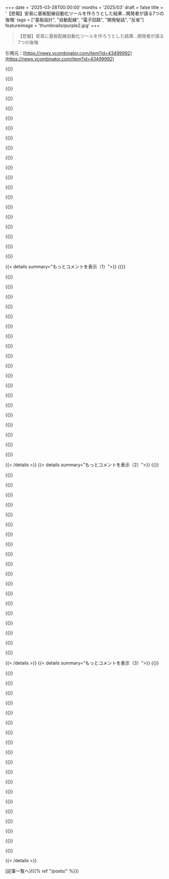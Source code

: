 +++
date = '2025-03-28T00:00:00'
months = '2025/03'
draft = false
title = '【悲報】安易に基板配線自動化ツールを作ろうとした結果…開発者が語る7つの後悔'
tags = ["基板設計", "自動配線", "電子回路", "開発秘話", "反省"]
featureimage = 'thumbnails/purple2.jpg'
+++

> 【悲報】安易に基板配線自動化ツールを作ろうとした結果…開発者が語る7つの後悔

引用元：[https://news.ycombinator.com/item?id=43499992](https://news.ycombinator.com/item?id=43499992)

{{<matomeQuote body="オレは基本「autorouterなんて信用できっかよ」派なんだよねー（AIツールも同様）。でも、eCAD業界にはレイアウトを効率化できるチャンスがあるのも確か。たぶん、全部おまかせじゃなくて、共同作業ツールを使うかな。設計の最初って、部品配置が決まってないことが多いし、それが配線にめっちゃ影響するじゃん？そっちのアルゴリズムに配置が含まれてるか分からんけど。pushとかshove、たまにauto completeは使うけどね。<br><br>この業界に参入する人がいると、いつも気になるんだよね。市場は小さいし、ツールはバラバラ、大企業は動きが鈍いし、ユーザーはクソうるさい（KiCadは絶対に手放さないぞ！）。JavaScriptでAR書いたんだね。特に意見はないけど、エコシステム（CADベンダーとかOSツール）にどう組み込むつもりか、それとも新しいエコシステムを作るつもりか気になる。" userName="ChrisGammell" createdAt="2025-03-28T03:19:10" color="">}}

{{<matomeQuote body="KiCadは絶対サポートするよ！配置についても色々考えてるけど、まずは高速でキャッシュ効率の良いautorouterを土台にするのが大事かなと（キャッシュが効けば、部品を動かして色んなレイアウトを試すのがめっちゃ早くなるし）。<br><br>JavaScriptは今や色んな環境で動くし（QuickJSとかProfforみたいに小さいのもある）、ローカルで動かして自分で巨大なキャッシュを作るのも簡単だと思うよ😊<br><br>EDAのエコシステムがバラバラになるのは心配だけど、tscircuitとウチのautorouterはMITライセンスだから、誰とでも仲良くできるよ（相互運用性バッチリ）。" userName="seveibar" createdAt="2025-03-28T03:36:29" color="#ff33a1">}}

{{<matomeQuote body="＞KiCadは絶対サポートするって言ってるね！<br><br>autoroutingの標準APIがないから、特定のEDAをサポートしなきゃいけないってのはどうなの？autorouterを標準化されたHTTPエンドポイントにして、ローカルで動かしたり、Autorouter-As-A-Serviceとして買ったりできたら最高じゃん？<br><br>例えば、あるプロジェクトではTopoR¹みたいなのにお金を払って、別のプロジェクトでは昔ながらの配線で十分ってこともあるし。<br><br>¹) https://de.wikipedia.org/wiki/TopoR" userName="micw" createdAt="2025-03-28T16:20:19" color="#785bff">}}

{{<matomeQuote body="EDAのソフトウェア革新は遅いし、知的財産に敏感だから、クラウドサービスもあんまり普及してないんだよね。ウチらはEDAをもっとwebフレンドリーにするために、Circuit JSON[1]とかSimple Route JSON[2]みたいな標準を作ろうとしてるけど、ツールがwebファーストな標準に対応するのはまだ何年も先の話だと思う（png vs webpみたいな感じ）。<br>[1] https://github.com/tscircuit/circuit-json<br>[2] https://docs.tscircuit.com/advanced/simple-route-json" userName="seveibar" createdAt="2025-03-28T17:30:12" color="">}}

{{<matomeQuote body="事実上の標準的な外部autorouterのワークフローは、specctraファイル経由だよね。" userName="buescher" createdAt="2025-03-28T18:15:02" color="">}}

{{<matomeQuote body="少なくともeasyedaは、HTTPベースのautorouterエンドポイントをサポートしてるよ。たぶん、freeroutingのバージョンをこのプロトコルでラップしてるんじゃないかな。" userName="micw" createdAt="2025-03-29T08:22:50" color="">}}

{{<matomeQuote body="KiCadをどうやってサポートするつもり？KiCadの新しいIPC APIを使うの？理論的には、新しいprotobufインターフェース用のJavaScriptバインディングを作ることも可能だと思うけど。" userName="_fizz_buzz_" createdAt="2025-03-28T08:47:43" color="">}}

{{<matomeQuote body="IPCインターフェースかプラグインを検討してるけど、kicad_sch/kicad_pcbをブラウザに“アップロード”するのもサポートするつもり（ローカルファーストだから、実際にはアップロードしないけど）。" userName="seveibar" createdAt="2025-03-28T15:36:50" color="">}}

{{<matomeQuote body="ChrisGammellへの返信を見てみて！そっちのプロジェクトに役立ちそうな情報があるから。もう一度書くのがめんどくさいからさ。" userName="cushychicken" createdAt="2025-03-28T10:48:42" color="">}}

{{<matomeQuote body="昔のOrCAD Layoutには、ネットのspreadsheetビューがあって、autoroutingの制約を設定するのに便利だったんだよね。フットプリント、配置、制約、手動配線をロックダウンしたら、めっちゃ速く試せるの。<br><br>PCB autorouterに取り組む人がいるのは嬉しいね。CadenceがSPECCTRAを買収して以来、停滞してるから。SPECCTRAを書いた人たちはVLSIの世界に行って帰ってこなかったんだよね。たぶん、そっちの方が名声と富があるからかな。特許の問題もあったかもね。Autoplacementは当時から手に負えない問題だったけど、今でもそうみたい。Generative AIのアプローチが有効かもね。最初のパーツ配置をAIがやってくれるだけで、時間節約になるかも。一番の問題は、完璧じゃなくても良いってことを頑固な人たちに納得させることだよね。<br><br>schematics-as-codeをやってる人たちは、ちょっと疑問なんだよね。appnoteとかdatasheetレベルの設計ルールをパーツモデルにエンコードするJitxみたいなのは良いと思うけど。回路図をデータ入力として考えてるのはどうかなって思う。回路図は、EDAソフトを持ってない人にも分かりやすい設計ドキュメントであるべきだと思うんだよね。Adafruit/Sparkfun/Shenzhenスタイルで回路図を読んだ人は、良い回路図の価値が分からないのかもね。<br><br>PCB設計をVLSI設計みたいに考えるのも違うと思うんだよね。もっと良いDRCツールとかがあれば、VLSI設計に近づくかもしれないけど。でも、設計、EDA/CAM/シミュレーション、検証、製造業者、部品ベンダー、規制機関/認証機関との連携がバラバラだから、どこか一箇所を正しくやるだけでも大変なことだと思う。" userName="buescher" createdAt="2025-03-28T14:56:24" color="#ff5733">}}

{{<matomeQuote body="オートルーターって便利そうだけど、結局後で手直しが必要になることが多いんだよねー。<br>最近はインピーダンス制御が必要なUHF設計だと、専用のシミュレーションツール使うのが普通。<br>重要な配線、アイランド、電源は手動でやるのが基本。<br>KiCadは無いよりマシだけど、中途半端なシミュレーション機能はいらないかなー。" userName="Joel_Mckay" createdAt="2025-03-28T04:20:21" color="">}}

{{<matomeQuote body="KiCadチームには、シミュレーション機能（全然使わない）に時間かけるより、ちゃんとした制約システム作って欲しかったなー。<br>シミュレーションが必要なら、LTspiceとかTI TINA使うよ。必要な部品モデルが揃ってるし、他のSPICEツールでモデルを動かす手間もないし。" userName="cushychicken" createdAt="2025-03-28T11:44:02" color="">}}

{{<matomeQuote body="Micro-cap 12は今でも無料で使えるし、Wine64で動くよ。<br>学習には、LTSpiceのモデルとかQUCS VNAのデータも使える。<br>KiCadは個人的なプロジェクトでよく使うけど、最近、大きな問題点が改善されたよ。<br>１．不安定なライブラリのバージョン管理<br>２．Gitみたいなツールでの複雑な共同作業<br>３．プロジェクトごとのKiCadとライブラリのパス構造の固定<br>KiCadは今のEDAソフトウェアよりマシだけど、それは既存のツールがイマイチってことかもね。" userName="Joel_Mckay" createdAt="2025-03-28T13:09:41" color="#ff5c5c">}}

{{<matomeQuote body="KiCadのGit連携についてもっと詳しく知りたいな。噂は聞くけど、実際に見てみたい。" userName="cushychicken" createdAt="2025-03-29T15:48:49" color="">}}

{{<matomeQuote body="これのことかな？<br>https://forum.kicad.info/t/tutorial-how-to-enable-git-in-kic...<br>または、ツールメニューのplugin and content managerにあるgit-guiモジュール…<br>自己責任で！" userName="Joel_Mckay" createdAt="2025-03-29T17:34:11" color="">}}

{{<matomeQuote body="KiCadのngspice連携、バージョン7か8からすごく良くなったよね！" userName="_fizz_buzz_" createdAt="2025-03-28T20:33:25" color="">}}

{{<matomeQuote body="ツールはバラバラだし、既存のプレーヤーは動きが鈍いし、ユーザーは気難しい（KiCadは絶対に手放さないけど）。<br>ここ5年のKiCadの進化はマジですごい。<br>特に最近の2つのリリースで、プロのCADツールにある機能が追加された。<br>* データベースサポート<br>* outjob機能<br>あとは、普及とユーザーがどう使うか次第かな。<br>KiCadはレイアウトを早くするための方向に向かってると思わない？<br>例えば、7.0の「トレース自動補完」機能。ホットキー（たぶんF）を押すと、トレースが自動で引かれる。トラックの反対側から配線する機能（ホットキーE）と組み合わせると、マジで生産性が上がる。<br>Version 9では、バスとか複数のトラックをドラッグできるようになったから、もっと早くなるかも。<br>配置が決まってない段階だと、配線に大きな影響がある。<br>配置に満足できて、制約を設定できれば、オートルーターに任せられる部分もあると思う。<br>例えば、NXP iMX8MPとeMMCを使ったボードを作ったとき、プロセッサとeMMCのピン配置がピッタリだったから、並べて線を引くだけでよかった。もしオートルーターがデータバスを一番上のレイヤーに配置するように指示できれば、数秒で終わった作業が、10分くらいかかった。<br>オートルーターは、全部自動で配線できないと「完成」じゃないと思ってるのが問題。<br>設計者としては、全部自動でやってほしいわけじゃない。ちょっとずつ配線して、確認して、次の部分に進めるオートルーターが欲しい。<br>それが実現できればマジで最高。<br>レイヤー以外にも制約を設定できれば最高。<br>例えば「D0-7の名前のネットをレイヤー1と3に配置して、長さを5mm以内に揃えて。D0を基準にする」みたいな。<br>それができれば、DRAMの長さ調整も簡単にできるようになる。<br>実現できれば、設計の幅が広がると思う。<br>時間があったらデモを見せるよ。" userName="cushychicken" createdAt="2025-03-28T10:32:27" color="#ff5c5c">}}

{{<matomeQuote body="cushychickenさん！どんなことしてるのか見てみたい！説明ありがとう！（seveibar at tscircuit dot comにメールしてくれたら嬉しい！）<br>オートルーターに人間が関わるべきだとは思うけど、速くてそこそこ使えるべきだと思う。<br>Webデザインでは、CSSで制約を追加して、デザインを調整するけど、PCB設計でも同じようなワークフローが可能だと思う（制約を指定するのが得意な人が有利になる！）" userName="seveibar" createdAt="2025-03-28T15:43:07" color="#ff33a1">}}

{{<matomeQuote body="返信ありがとう。近いうちにメールするよ。<br>「人間が関わる」と「速くてそこそこ使える」は矛盾しないと思う。<br>多くのオートルーターは、CSの人が「PCBレイアウトは面白い問題だ！」と思って作っただけで、実際の設計者がどういう点を重要視しているか理解してない。<br>例えば、オートルーターは「全部配線終わった？やったー！終わり！」みたいな感じだけど、2層のスパゲッティ配線になってたり、グランドプレーンがなかったり、SIやEMCを考慮してないことが多い。つまり、テストや認証が地獄になる。<br>単なる愚痴じゃなくて、実際にあった例をあげられるよ。<br>この問題は解決できると思ってる。CSの人が、設計者のワークフローとかテスト・認証についてもっと聞くべきだと思う。" userName="cushychicken" createdAt="2025-03-28T21:41:21" color="#ff5c5c">}}

{{<matomeQuote body="8番のモンテカルロ法をすぐに否定するのはマジありえん。モンテカルロ法は、スピードと精度をトレードオフできるのがミソ。アルゴリズムを長く実行すれば精度は上がるし。もっと面白いのは、精度がクソでもいいなら超速で結果が得られるってこと。全部のパスを探す代わりに、ランダムに選んだ1つのパスだけを探すんだ。特にアルゴリズムのめっちゃ深いループで使うと効果的。例えば、ニューラルネットワークで自動配線したいときとか。外側のループでニューラルネットワークのパラメータを更新して、内側のループでグラフ上のパスを計算するじゃん。モンテカルロ法を使えば、内側のループの精度を1回に減らせる。外側のループは遅くなるけど、機械学習が学習してくれるはず。これによって、チェスとか囲碁みたいに、直感的に正しい判断を選べるようになるんだ。例えば、AlphaGo Zeroみたいなモンテカルロ木探索の亜種があって、探索なしでも、巨大なキャッシュ（ニューラルネットワークのパラメータにエンコードされてる）が、学習済みなら、ニューラルネットワークを1回通すだけで最適なパスを計算できる。メモリを増やしたり、学習時間を長くすることで、スピードを上げられる。" userName="GistNoesis" createdAt="2025-03-28T14:00:10" color="#ff5c5c">}}

{{< details summary="もっとコメントを表示（1）">}}
{{<matomeQuote body="＞Point 8, the fast dismissal of Monte-Carlo method is a huge blunder.”<br>マジそれな。記事を読んだとき同じこと思ったわ。<br>MCは”現実的な”アルゴリズムで、遅いけど実装がめっちゃ簡単で、道を完全に間違ってないかチェックできるから信頼できる。" userName="ur-whale" createdAt="2025-03-28T15:18:40" color="#ff5c5c">}}

{{<matomeQuote body="モンテカルロ法の直感的な説明がおもしろいよねー。ランダムにさまよって、もしかしたら無駄なことしてるかも、みたいな。" userName="bee_rider" createdAt="2025-03-28T17:03:13" color="">}}

{{<matomeQuote body="ああ、ごめん。「nested（ネストされた）」って言うべきだったね。（フランス語の”imbriqué(es)”からの正しい借用表現なんだけど）。" userName="GistNoesis" createdAt="2025-03-28T20:03:19" color="">}}

{{<matomeQuote body="新しい単語を教えるのは全然悪くないよ。珍しくて嬉しいサプライズだった。" userName="burnished" createdAt="2025-03-28T20:17:50" color="">}}

{{<matomeQuote body="でも作者はシミュレーテッドアニーリングに触れてるから、ニューラルネットを試そうとしてなかったんじゃない？SAは勾配を計算しないし。" userName="ttyprintk" createdAt="2025-03-28T14:29:12" color="">}}

{{<matomeQuote body="シミュレーテッドアニーリングは、回路設計における自動配線に使われてきた古典的なメタヒューリスティック手法の一つ。確率的なアプローチでNP困難な問題における局所最適解から抜け出すことができるから、初期の研究や一部の商用ツールで広く使われてた。最近の自動配線ツールはもっと高速で特殊なハイブリッド手法を使うことが多いけど、シミュレーテッドアニーリングは、学術研究やルーティングやフロアプランニング関連のプロトタイプのベンチマークとして使われてるよ。<br>ソース：昔、VLSI配線用のシミュレーテッドアニーリングを書いたことがある。あれはクールだった。" userName="ttul" createdAt="2025-03-28T14:36:30" color="#38d3d3">}}

{{<matomeQuote body="シミュレーテッドアニーリングは地図のラベル配置にめっちゃ使える。<br>例えば、POIにフラッグでラベルを付けるとして、フラッグが重ならないようにしたいし、ラベルはPOIの東西南北にしか置けないとする。<br>1．ラベルをランダム＊な方向に配置する。<br>2．重なりの総量を計算する。<br>3．ラベルの10％をランダム＊に移動する。<br>4．重なりの総量を再計算する。<br>重なりが改善されたら、変更を維持する。<br>悪化したら、元に戻す。<br>5．時々、悪化する変更をランダムに維持する。これがアニーリングの部分。これで局所最適解から抜け出すんだ。<br>＊ランダム性は100％である必要はない。2/3の確率で最近傍を賢く避け、1/3の確率でランダムに移動してみるとか。常に賢くしようとすると、局所最適解にハマりがち。" userName="opwieurposiu" createdAt="2025-03-28T16:33:25" color="#ff33a1">}}

{{<matomeQuote body="自動配線の素晴らしい議論だね。で、最後はこう締めくくる。<br>”エレクトロニクスの「雰囲気作り」を可能にする重要な要素。”<br>うっ。<br>ルーティング自体は簡単。難しいのは、新しいものを入れるために、すでにルーティングしたものを剥がすとき。組み合わせ最適化がマジでヤバくなる。<br>KiCADが昔持ってた自動配線が懐かしい。怪しいIPの関係で削除されちゃったんだよね（作者が自動配線会社で働いてたから）。それを取り戻したいユーザーへの反応は、「本物の男は自動配線なんて使わない」みたいな感じだった。[1]<br>[1]<br>https://forum.kicad.info/t/autorouting-and-autoplacement/185..." userName="Animats" createdAt="2025-03-28T02:26:03" color="#ff33a1">}}

{{<matomeQuote body="vibe-*って聞くと、マジで「うっ」ってなるよね。vibeコード系のアプリを推してる人を見ると毎回ちょっと萎えるけど、自分がコーディング始めた頃（ActionScriptのフォーラムでコードの修正をめっちゃ質問してた）を思い出すと、どんな分野でも手軽に始められるってすごい可能性あると思うんだよね。うちのautorouter（とか、後に続くやつ！）も、みんなが指導とか正式な教育なしで電子回路作れるようにしたいな。もちろん、プロにも役立つautorouterを目指してるよ！" userName="seveibar" createdAt="2025-03-28T02:37:43" color="">}}

{{<matomeQuote body="彼らのautorouterがKiCadに組み込まれるといいね。でも、KiCadがautorouterに力を入れるのはマジ勘弁って思ってるクソジジイの一人としては、PCBのautorouterなんて全然使い物にならないゴミだと思ってるんだよね。VLSIのautorouterを見れば理由はわかる。VLSIのautorouterも使い物にならなかった。でも、VLSIはレイヤー数がめっちゃ増えて、垂直配線専用、水平配線専用、電源専用のレイヤーを作れるようになったんだよね。PCB autoroutingの根本的な問題は、PCBの方がVLSIチップよりも障害物が多いってこと。まず、部品自体が障害物であり、ボトルネックになる。次に、PCBのビアはほぼ全てのレイヤーを塞ぐけど、VLSIのビアは接続する2つのレイヤーしか塞がない。それに、PCBのビアは配線幅よりも大きいことが多い。おまけに、PCBのレイヤー数はVLSIよりもずっと少ない。4層（ほとんどのプロジェクトで、実質2層しか使わない）、2層（コスト重視）、6層（少数派）。つまり、PCB autoroutingはVLSI autoroutingよりもはるかに複雑なんだよ。" userName="bsder" createdAt="2025-03-28T04:38:41" color="#ff33a1">}}

{{<matomeQuote body="＞6層（少数派）<br>それはないと思うな。PCBの製造数で言えば、2層と4層がほとんどだろうけど（IoT製品とか、目覚まし時計とか）。それに、片面基板も多いし。趣味レベルのMCUなら、4層が最適。でも、そういうのは単純な回路か、配置がめっちゃシビアなものが多いんだよね。基板設計の労力のほとんどは6層以上のものに使われてる。簡単なスマートライトのPCBなら1日で終わるけど、BGAのSoC、DDR、PCIe、FPGAを搭載した基板は何ヶ月もかかるし、制約もめっちゃ複雑。コンデンサをピンの近くに置く、テストポイントを並べる、差動ペアのビアを対称にする、SMPSをノイズ源から遠ざける、インダクタのループを小さくする、とか、細かいルールがたくさんある。DRCを通っても動かない基板なんていくらでも作れる。特に、配線は配置よりも重要度が低い。PCBエンジニアが何やってるかって言うと、レイヤー数が多かったり、配置がキツかったり、高電圧回路だったりする。そして、配置を調整してる。キーボードとかDIP ICみたいな簡単な例は、お金も労力もかからないから参考にならない。" userName="grues-dinner" createdAt="2025-03-28T08:24:54" color="#ff5733">}}

{{<matomeQuote body="KiCadが6層基板に使われるようになってきたってことは、レベル上がってきてるのかな。それとも、Altiumが年間5500ドルもするから、プロでも高すぎるってこと？KiCadは趣味のツールだと思ってた。プロのツールみたいにライブラリが充実してないし。フットプリントとか3Dモデルはユーザー投稿で、ちゃんとテストされてない。フットプリントは手動で調整が必要だったりする。プロのツールはお金払って部品情報とかを入力してくれる人がいるけど、KiCadはそこら辺どうなの？" userName="Animats" createdAt="2025-03-29T12:12:34" color="">}}

{{<matomeQuote body="＞KiCadが6層基板に使われるようになってきたってことは<br>KiCadはリリースされるたびにAltiumとの差が小さくなってる。<br>＞プロのツールはお金払って部品情報とかを入力してくれる人がいるけど<br>PCBツールを使ってきた経験から言うと、そんなことないよ。基板設計者以外の人が管理してるライブラリは全部ダメだった。自分で使ったことない部品は、ほぼ確実に壊れてる。プロツール（ExpeditionとかAllegro）を使ってる人は、自分でライブラリを管理してる。Altiumがライブラリを暗号化してサブスクリプションにしたせいで自爆した話はもう飽きた。KiCadはAltiumの代わりにシェアをどんどん奪ってる。まだ足りない機能（内層の銅箔、フレキシブル基板のスタックアップ）もあるけど、リリースごとに減ってる。AutodeskのEagleの動きも、KiCadへの移行を加速させてる。" userName="bsder" createdAt="2025-03-30T00:01:07" color="#ff33a1">}}

{{<matomeQuote body="マジでみんなKiCadで6層以上の基板作ってるよ。俺の最新の設計は6層だけど、KiCadは余裕だった。CERNの12層の設計がデモとしてKiCadに付属してるくらいだし。どんなツールでも、ライブラリを修正する必要がないなんてことはない。普通の簡単な設計なら、KiCadのライブラリの99%は修正する必要がないけど、どんなツールでも全部に対応できるわけじゃない。ライブラリを修正する必要がないなんて嘘。どこから持ってきたフットプリントでも、必ずチェックするべき。KiCadには新しいライブラリチームがあって、5年前よりもずっと良くなってる。" userName="grues-dinner" createdAt="2025-03-30T05:06:00" color="#ff5c5c">}}

{{<matomeQuote body="作者です。みんな良いこと言ってるね。クレイジーな予想をさせて。<br>autoroutingは、今は良いデータセットがない画像変換の問題だと思う。もし巨大AI企業がautoroutingに注目して、物理的にシミュレートされた回路のデータセットを作ったら、autoroutingは解決すると思う。つまり、俺が今やってる発見的アルゴリズムも、みんながやってる努力も、将来的には必要なくなるってこと。autoroutingは、今の画像生成モデルよりも難しくないと思うんだよね。" userName="seveibar" createdAt="2025-03-28T04:54:40" color="#785bff">}}

{{<matomeQuote body="PCBの大きな違いは、全ての配線がルールを守らないと動かないってこと。AIが生成したアートは欠陥があっても無視されるけど。PCBはそうはいかない。AIとDRCチェッカーを組み合わせて繰り返せばいいのかもしれないけど、複雑な回路でちゃんと動くかどうかはわからない。" userName="theamk" createdAt="2025-03-28T05:12:26" color="">}}

{{<matomeQuote body="Claudeが構文エラーのあるコードを出力しないように、画像変換モデルはDRCに準拠した画像を出力する！空間分割を使えば、DRC違反の問題を解決できるはず。最初から画像を生成するよりも、修正する方が簡単だと思う。" userName="seveibar" createdAt="2025-03-28T05:38:28" color="">}}

{{<matomeQuote body="Claudeは動かないコードを出力することが多いけどね。DRCに合格するのは一つのこと（構文エラーがない）。実際に動くのは別のこと（コンパイルされて、望む結果になる）。しかも、単体テストでチェックすることもできない。" userName="grues-dinner" createdAt="2025-03-28T08:53:30" color="">}}

{{<matomeQuote body="ロボットが大量の画像を見ただけでルーティングのアルゴリズムとかルールを学べるって言ってるの？<br>まあ、超大量のデータがあれば、たぶんね。<br>例えるなら、「ビーグルのリアルな肖像画が欲しい」のと「隣の家のビーグル、ボブのリアルな肖像画が欲しい」のとの違いみたいなもんかな。前者はビーグルってものの一般的なルールがあるから難しくないけど、後者はボブの写真をいっぱい持ってないと無理じゃん。<br>AIが今回のタスクをこなすには、本質的にビーグルの写真から物理法則（つまり”ボブっぽさ”）を学ばなきゃいけないんだよね。" userName="UncleEntity" createdAt="2025-03-28T08:47:50" color="">}}

{{<matomeQuote body="＞物理法則を学ばなきゃいけない<br>名前忘れちゃったけど、最近AIと物理的に正しいモデリングを組み合わせたプロジェクトがあったはず。<br>追記：見つけた。Genesis project：https://x.com/zhou_xian_/status/1869511650782658846" userName="MrBuddyCasino" createdAt="2025-03-28T09:11:01" color="">}}


{{< /details >}}
{{< details summary="もっとコメントを表示（2）">}}
{{<matomeQuote body="賛成。<br>このデータセットを手に入れる一番いい方法は、ユニークなmicroCTスキャンを送ってくれる電子機器リサイクルセンターに補助金を出すことじゃないかな。トモグラフィー装置をリースしてさ。彼らの収益も増えるし、こっちは高品質な商用PCBデザインの巨大なデータセットが手に入る。" userName="paulgerhardt" createdAt="2025-03-28T19:45:09" color="#38d3d3">}}

{{<matomeQuote body="面白いアイデアだね。既存の設計で学習するって考えはなかったなー（IPがデリケートすぎて、十分なデータを得る方法が思いつかなかった）。<br>俺のアプローチはちょっと違ってて、ヒューリスティックに自動配線されたPCBの巨大な合成データセットを作って、AIに視覚的なトークンシステムと基本的なDRCコンプライアンスを学習させるべきだと思う。それから強化学習を使って、既存のデザインの改善に報酬を与える。そうすれば、新しいLLMモデルがリリースされるたびに合成データセットが改善されて、その後のLLMのトレーニングが楽になるのと同じように、データセットはどんどん良くなっていくはず。<br>このシステムをトレーニングするには、もっとたくさんのPCBが必要だってことをみんな過小評価してると思うんだよね。完璧な忠実度で1000万枚以上のPCBが必要になると思う。大規模な合成データ戦略が必要になるのは間違いない。" userName="seveibar" createdAt="2025-03-29T05:40:34" color="#ff33a1">}}

{{<matomeQuote body="データを抽出するためのハードウェアにお金をかける前に、深センで買った方がずっと安くて早いよ。Apple製品は全部リバースエンジニアリングされてるし、ZXWみたいなアプリにはPCBレイヤーのスキャンデータがある。適当にググってみて。<br>https://www.diyfixtool.com/blogs/news/iphone-circuit-diagram..." userName="rasz" createdAt="2025-03-30T03:30:35" color="#ff5c5c">}}

{{<matomeQuote body="この記事は重要な点を指摘してるねー特に視覚化とキャッシュの影響について。<br>いくつか細かい点とか大雑把な点もあるけど：<br>＞再帰的なアルゴリズムは深さ優先探索。候補／近傍をソートせずに探索するループは幅優先探索。<br>これについては何て言えばいいか分かんないなー間違ってるか、俺が何か勘違いしてるかのどっちかだ。深さ優先探索も幅優先探索も、反復的に書くことも再帰的に書くこともできるじゃん。本当の違いは、スタックのトップから次の候補を取り出すか、ボトムから取り出すかだよね。つまり、スタック（LIFO）を使うか、キュー（FIFO）を使うか。まあ、俺はCSじゃなくて数学を専攻したから、自分で確認してね。<br>＞これは、あらゆる種類の情報に基づいた探索（2Dグリッドだけじゃない！）の基礎として最適です。<br>A*は、目的のターゲットまでの「距離」を簡単に計算できる場合に、経路探索に役立つよね。でも、ほとんど静的なグラフ（道路ネットワークみたいな）で何度もクエリを実行する予定があるなら、コントラクションハイアラーキーみたいな前処理アルゴリズムを適用した方がいいかも。最適化したいけど、目標が分からない（巡回セールスマン問題とか）場合は、2-optみたいな別のローカルサーチヒューリスティックを使う方がいいかもしれない。<br>＞これら（A*とBFS）の主な違いは、BFSはすべての隣接ノードを探索するのに対し、A*は目的地に近いノードの探索を優先することです。<br>これは確かに違いの一つだよね。でも、一番大きな違いを無視してる。A*は動的なアルゴリズムなんだよ。それによって、最短経路を見つけたと確信して早期に終了できる。BFSでは、グラフ全体を検索するまで確信できない可能性がある。それは膨大な量になるかもしれない。" userName="n4r9" createdAt="2025-03-28T10:53:19" color="">}}

{{<matomeQuote body="＞recursive == DFS<br>人が再帰的にアルゴリズムを書くのは、スタックのトップとのやり取りに簡単にマッピングできるからなんだよね。ほとんどの言語では、外部スタックを持ち込むよりもそっちの方が簡単に表現できるから。だから、再帰的なものを見たら、幅優先探索よりも深さ優先探索に近いことが多い。君が指摘するように、それは絶対的なルールじゃないけど。" userName="hansvm" createdAt="2025-03-28T14:09:29" color="">}}

{{<matomeQuote body="その通り。BFS、DFS、A*はすべて同じアルゴリズムで、未探索ノードを追跡するためのデータ構造が違うだけなんだよね。BFSはFIFOキュー、DFSはLIFOスタック、A*は優先度付きキュー（通常はヒープ）を使う。" userName="thequux" createdAt="2025-03-28T18:15:45" color="#38d3d3">}}

{{<matomeQuote body="A*は優先度付きキューの順序付けも重要だよね。ダイクストラのアルゴリズムはただの優先度付きキューを使ったBFSだけど、比較キーにヒューリスティックがないから、明らかに幅優先探索のままだ。" userName="o11c" createdAt="2025-03-28T20:31:05" color="#38d3d3">}}

{{<matomeQuote body="そうだね。A*は距離ヒューリスティックを優先度式に追加することで、ダイクストラのアルゴリズムを一般化したものだ。" userName="n4r9" createdAt="2025-03-28T20:02:15" color="#ff33a1">}}

{{<matomeQuote body="いやいや、BFSでグラフ全体を検索する必要はないんだよ（始点と終点が反対の角にある場合は別だけど）。最初にノードに到達した時点で、それが最短経路だって100％確信できるじゃん。それこそがBFSが正しい結果を出すための基本的な不変条件の一つで、すべてのターゲットに到達したらすぐに終了できるってわけ。A*とBFSの違いは、A*が2点間の最短経路を探すのに対し、BFSは単一の点からグラフ内のすべての点への最短経路を見つけるってこと。A*は、より弱い問いに答えることで個々のクエリを高速化してるんだ。問題によっては、何千ものA*呼び出しを単一のBFSまたはDijkstra呼び出しに置き換えることで、大幅な高速化が可能になるよ。あと、BFSはすべてのエッジの長さが同じグラフでのみ機能するけど、A*は混合エッジ長をサポートしてるってのも重要な違いだね。これらは互換性があるわけじゃないんだ。リスト内の最小要素を見つけるのが、リストのソートの代わりにならないのと同じさ。" userName="Karliss" createdAt="2025-03-28T20:11:27" color="#ff5c5c">}}

{{<matomeQuote body="これは間違ってるか、少なくとも誤解を招く内容だよ。A*は点から点への検索に限定されず、点から点の集合への検索も問題なく扱えるんだ（考え方を変える必要があるかもしれないけどね）。これは「どれか1つへのパスが必要なだけ」の場合によく使われるけど、マージのおかげで、すべてへのパスが必要な場合でもより速いんだ。グラフ上のすべての点を訪れる（BFSがそうするように）のは、実際にはめったに必要とされないことなんだ（グリッドを捨てられる場合は別だけど。記事と同じように、グリッドを使いすぎる人が多いと思う）。BFSは可変エッジの重みでも問題なく動作するよ。次に訪れるノードのセットに対して、普通のキューの代わりに優先度付きキューを使用する必要があるだけさ。" userName="o11c" createdAt="2025-03-28T20:27:38" color="">}}

{{<matomeQuote body="優先度付きキューを使ったBFSはBFSとは呼ばないよ。Dijkstraのアルゴリズムって言うんだ。それって、「どれか1つが必要なだけ」の場合じゃなくて、集合内のすべての点への最短経路に対して正しく機能するって確信してる？逆方向に実行すると、ターゲットに最も近い点が最初に優先されると思うんだけど、それによってターゲット周辺の領域がすべて訪問済みとしてマークされ、集合内の他の点からのパスがブロックされる可能性があるんじゃないかな。それはグラフに別の点を追加して、それを集合内のすべての点に接続するのと同じことだよ。集合内のすべてへのパスに対して機能しない限り、DijkstraやBFSが答えるものよりも弱い結果にしかならないよ。必要ないなら使うなってこと。でも、僕が言いたいのは、必要なクエリに直接答える最も弱いアルゴリズムを使って、より特化された弱いアルゴリズムを繰り返し呼び出すことによって、より強力なアルゴリズムを構築することは、必ずしも最適ではないってこと。" userName="Karliss" createdAt="2025-03-29T05:32:30" color="#785bff">}}

{{<matomeQuote body="A*は、one-to-manyの最短経路を解くように調整できるよ。すべてのターゲットに対するヒューリスティック関数をどのように集約するか注意する必要があるけどね[0]。また、Dijkstraと比較したパフォーマンスの向上は、たとえばソースがすべてのターゲットの「真ん中」にある場合など、多くのシナリオで実質的に消滅するだろうね。その場合、特定のターゲットに検索を偏らせるメリットはないんだ。普通にDijkstraで行うように、外側に展開する方がいいかもしれないね。道路ネットワークルーティング（こっちの方が得意なんだけど）では、contraction heirarchies [1]でグラフを事前処理し、クエリ時にRPhast [2]のような特殊なアルゴリズムを使用する方が、桁違いに優れているよ。<br>[0] https://www.semanticscholar.org/paper/Heuristic-search-for-o...<br>[1] https://en.wikipedia.org/wiki/Contraction_hierarchies<br>[2] https://www.microsoft.com/en-us/research/publication/faster-..." userName="n4r9" createdAt="2025-03-31T08:34:19" color="#ff33a1">}}

{{<matomeQuote body="＞BFS works just fine with variable edge weights, you just have to use a priority queue instead of a plain queue for the next set of nodes to be visited.”<br>でも普通、優先度付きキューを使ってるならBFSって呼ばないよね？" userName="roetlich" createdAt="2025-03-28T21:32:02" color="">}}

{{<matomeQuote body="＞first time you reach a node you know 100% that it is the shortest path”<br>後でコメントで指摘してるように、これはエッジの重みが均一な場合にのみ当てはまることだよ。一般的には、ソースからターゲットへの非常に長い直接エッジと、合計するとより小さくなる多数の短いエッジがあるような簡単な反例を思いつくことができるよね。" userName="n4r9" createdAt="2025-03-28T21:51:20" color="">}}

{{<matomeQuote body="もし混合エッジがあるならBFSは使わないで、Dijkstraのアルゴリズムをヒープと一緒に使うのが好ましいね。それに、あなたが言った例でも問題ないよ。多くのエッジで構成された短いパスは、最初にヒープから取り出され、最初に訪問した時点で最短であることが保証されるから。もし実際のBFSを非均一なエッジで実行すると、a->b a->c b->d c->d d->eのようなものでは、最短経路すら生成されない可能性があるよ。それが機能すると想像できる唯一の方法は、単一のノードを2回訪問しないという要件を破棄して、最短経路を生成することだね。その時点で、それはBFSではまったくなくなるし、グラフ全体を訪問する必要があるだけでなく、グラフ全体を複数回訪問する必要があるだろうね。最悪の場合、パスの分岐チェーンのようなものがあれば指数関数的になるだろうね。" userName="Karliss" createdAt="2025-03-29T04:34:17" color="#45d325">}}

{{<matomeQuote body="僕らは同意してるよ。これはどれも僕の元の主張と矛盾しないんだ。一般的な重み付きグラフでBFSを使うことはできるけど、最短経路であることを確認するには、グラフ全体を検索する必要があるだろうね。だから誰もそうしないんだ。" userName="n4r9" createdAt="2025-03-29T07:37:53" color="">}}

{{<matomeQuote body="＞The QuadTree and every general-purpose tree data structure are insanely slow. Trees are not an informed representation of your data.<br>＞Any time you’re using a tree you’re ignoring an O(~1) hash algorithm for a more complicated O(log(N)) algorithm<br>これは非常に誤解を招くよ。ハッシュアプローチは、ポイントが均等に分散されていて、固定されたサブディビジョンに近い領域だけをクエリしたい場合には問題ないけど、それ以外の場合はO(1)がO(n)に劣化するだろうね。ツリーは、データの分布がわからない場合に有効な表現なんだ。ランダム化アルゴリズムについても同様だよ。検索スペースが数兆個のアイテムや可能性である場合はどうなるの？または、ヒューリスティクスがない場合は？ブルートフォースが使えなくて、賢いアルゴリズムも使えないなら、ランダム化アルゴリズムは救世主だよ。この特定のアプリケーションには必要ないかもしれないけど、安易な決めつけはしない方がいいね。" userName="dkjaudyeqooe" createdAt="2025-03-28T13:10:23" color="">}}

{{<matomeQuote body="計測、計測、計測、計測。ケースバイケースだよ。でも、もっと真剣に言うと、ツリーベースのアルゴリズムは過大評価されがちで、人々は何十万もの要素を見ているときでも、定数係数が非常に重要であるときに、ビッグOの振る舞いについて考えすぎてしまう傾向があると思うんだ。データの局所性のようなものもそう。シーケンシャルスキャンで調べる方が、洗練された構造の簿記を処理するよりも速い場合もあるんだ。時にはね。僕が思うに、もっと良い議論は、操作の周りに小さなラッパーを作って、簡単なものを構築して、計測を通してそれを理解することだと思うな。最悪の場合、より良いパフォーマンスを試すために、異なる構造に対応するためにプログラム全体を書き換えることになるけど、僕の経験では、ファイル全体を最初から書き換えることは、かなりの数の改善点を無料で得られる傾向があるよ。" userName="rtpg" createdAt="2025-03-28T13:27:27" color="#ff33a1">}}

{{<matomeQuote body="今のアーキテクチャだとシーケンシャルスキャンってマジで見過ごされがちだよね。データが小さくて要素数が最大1000個くらいなら、配列を単純にスキャンするのが速度とメモリ効率で最強だと思うよ。木構造とかもデフォルトとしてはアリだけどね。パフォーマンスをほぼリニアにスケールさせるには工夫が必要で、ここで多くのソフトウェアがコケるんだよね。使いやすさ的に。" userName="dkjaudyeqooe" createdAt="2025-03-28T15:15:56" color="#ff5c5c">}}

{{<matomeQuote body="記事の作者だよ。これ、記事に書く価値あったかも。たまに友達にアルゴリズムを見てもらうと、ソート関数を優先度付きキューに変えたりする提案をもらうんだけど（性能データを見ずに）、変化がなかったり、ちょっと悪くなることさえあったんだ！だから性能データが超重要なの。複雑なアルゴリズムの性能は直感に反することがあるし、性能の「落とし穴」のほとんどは単純なミスや再計算なんだよね。GTA5のロード時間が5秒も長くなるバグを、たまたまいた開発者が修正したみたいにね！" userName="seveibar" createdAt="2025-03-28T18:10:42" color="#ff5733">}}


{{< /details >}}
{{< details summary="もっとコメントを表示（3）">}}
{{<matomeQuote body="3Dだとocttreeがマジで効果的で速いことがわかったよ。実装によっては、木を再生成しなくてもアイテムを移動できるんだ。ポイント（2Dまたは3D）を保存して、近くのポイントをクエリする方法はまだ見つかってないけどね。kD treeは良いんだけど、固定されたセットの周りに構造を作るんじゃなくて、ポイントをどんどん追加したいんだ。" userName="phkahler" createdAt="2025-03-28T15:01:24" color="#45d325">}}

{{<matomeQuote body="trieの考え方で、各ノードが最適な表現を選ぶのが良いと思う。トップレベルは通常グリッドを使うべきだけど、均一な密度の子供もグリッドを使える。グリッドのスケールは、空の子を最小限に抑えつつ、低密度の子供を最大化するように選ぶべき。低密度の子供には、ソートされていないアイテムの塊を格納するか、1つの軸（レンダリングに使用される最も外側の軸が望ましい）でソートする。外側のレベルが均一なら、子供はすべてこれになる（または空）。高密度の子供には、quadtree/octreeを使うか、再帰的に処理される不透明なオブジェクトとして扱う。これらはメモリアクセスが多いから嫌だけど、グリッドを使って外側の部分を処理したから、オーバーヘッドは小さい。実装が良ければ「近くの」クエリができるけど、多くの実装はイマイチ。可変にすると、リバランスを実装するか、固定された平面に固執する必要がある。" userName="o11c" createdAt="2025-03-28T20:46:47" color="#785bff">}}

{{<matomeQuote body="ほとんどが俺のゲーム開発の経験則と一致するな。JSを選んだことにも共感する。今、lispyなs式で動作するゲームMOD作成フレームワークを作ってるんだけど、創造的な反復時間を優先してる。A*とかLeeのアルゴリズムとかは全部クールだよね。可視化せずにfloodfillを書くなんてありえない。この記事を読んで、これまで読まなかったけど隣接するゲーム開発の知識が役に立つんじゃないかと思った。boidsルーターを考える人がいてもおかしくないよね。jumpflooding signed distance fieldは強力だと思う。特に空間ハッシュは経験と一致する。木構造が役に立ったことはほとんどない。例外は、lovecraftianテキストエディタかな。リアクティビティのためにtrieをたくさん使ってる。45,000語をコンパクトなイベント処理用のステートマシンに圧縮できるんだ。" userName="MrLeap" createdAt="2025-03-28T04:18:22" color="#45d325">}}

{{<matomeQuote body="boidsルーターを作るのはマジで楽しいアイデアだね（今後の記事のために取っておく！）。以前、再帰的なパターンautorouterについて書いたけど、これは小さな解空間を持つ場合にすごく有効なんだ（だから、従来の機械学習アルゴリズムで予測しやすい）。autoroutingには、まだ探求されていない面白い分野がたくさんあるんだ！！jumpflooding（高速で並列な距離場近似アルゴリズム）は知らなかったけど、間違いなく面白いかも、アドバイスありがとう！" userName="seveibar" createdAt="2025-03-28T17:39:09" color="#ff5733">}}

{{<matomeQuote body="木構造は、メモリとキャッシュが小さかった昔はもっと役に立ったと思う（固定グリッドとスマートなサイズ変更をベンチマークする必要があると思うけど、プリコンピュテーションにはまだ役立つと思う）。木構造は再帰的なアルゴリズムにも適しているけど、作者は反復的なアルゴリズムを選ぶ理由があるって言ってたから、このアドバイスは相乗効果があるね。（「再帰的」vs「非再帰的」っていうのは、ちょっと人工的な区別だってことを指摘しておく価値があるかも。「事前に用意された厳格なルールを持つアルゴリズムがフロー制御を処理するのか、それとも自分で処理するのか？」が本当の問題だ。もしパフォーマンスを重視するなら、自分で処理したいよね。実行環境が提供するスタックにランタイム状態が抽象化されると、簡単に変更できなくなるから邪魔になるんだ）。" userName="shadowgovt" createdAt="2025-03-28T18:35:41" color="#ff5733">}}

{{<matomeQuote body="95%以上の焦点をイテレーション回数を減らすことに当てるべき。だから言語なんてどうでもいいんだ。そして、遊び心があって表現力豊かな（インタプリタ型、抽象的、低速な）言語を使って、優れた高性能なアルゴリズムを開発したら...もしパフォーマンスがまだ重要なら、同じことを高性能な低レベル言語で書き直し、場合によってはアーキテクチャ固有のアセンブリも書く。numpy、pandas、OpenCV、TensorFlowが純粋なPythonで書かれていないのはそのためだ。代わりに、PythonにC++/assembly/CUDAなどで実装された処理を実行させてる。問題空間を探求して効率的なアルゴリズムを考え出すことを誇りに思っても（そしてブログに書いても）、純粋なPythonやJavascriptで書くことに固執したら、人気のある数値計算ライブラリにはならないだろう。今回のブログは面白いけど、純粋なJavascriptでHEVCエンコーダを1フレームあたり1日から3時間に短縮できなければ、同じような教訓は得られないだろう。" userName="amiga386" createdAt="2025-03-28T14:51:18" color="#ff5733">}}

{{<matomeQuote body="大学で覚えたキーワードがたくさんあるな。高度な有名なアルゴリズムを使いたかったよ。代わりに、UIコンポーネントとREST APIを構築してelasticsearchの結果を表示するだけだ。面白いことはすべてブラックボックスに隠されている。" userName="knodi123" createdAt="2025-03-28T02:20:24" color="">}}

{{<matomeQuote body="LLMが幾何学的ヒューリスティクスをすべて記憶しているから、アルゴリズムはもっと楽しくなってるよね。多くのアルゴリズムはゲーム開発では避けられないから、タワーディフェンスゲームのようなものを作れば、古典的なアルゴリズムがたくさん出てくるよ！" userName="seveibar" createdAt="2025-03-28T02:24:20" color="">}}

{{<matomeQuote body="LLMは記憶してないっぽいね。符号付き平面間の符号付き角度を計算させてみたら、Unityの実装をコピーするように指示することになったわ。" userName="tlarkworthy" createdAt="2025-03-28T05:05:55" color="">}}

{{<matomeQuote body="わかる。昔はKnuthのvol.1をいつも手元に置いてたけど、今はもうないな。" userName="Animats" createdAt="2025-03-28T02:26:49" color="">}}

{{<matomeQuote body="根本的な問題は、大学のカリキュラムと実際の求人市場のニーズが大きくミスマッチしてることと、企業が「大卒」をリスク回避とADA/差別禁止法を回避する手段として使ってることだと思う。CSの学位を細分化して、市場が本当に必要としてるCRUDアプリを作れる人を育成すべき。<br>" userName="mschuster91" createdAt="2025-03-28T07:10:55" color="#45d325">}}

{{<matomeQuote body="これはいいね。2D/3D空間の問題に直接取り組んでない自分にとって、一番の収穫は視覚化の価値だね。人間は絵を把握して分析するのが得意だし。問題の形状を理解するために、確率的または総当たり法を使うのも良い考えだね。" userName="nine_k" createdAt="2025-03-28T03:54:28" color="#38d3d3">}}

{{<matomeQuote body="＞2. 実装言語は関係ない<br>＞うちのautorouterをJavascriptで書いてるけど、最適化では反復回数を減らすことと、各反復の速度を上げることが重要。<br>一般的に、言語の選択が速度や反復回数に影響しないというのは間違いだと思う。" userName="aranchelk" createdAt="2025-03-28T04:57:14" color="">}}

{{<matomeQuote body="Big Oのアルゴリズム改善を追求するなら、言語実行速度の差は最適化としては時期尚早っていうのはもっともな意見だと思う。RustやアセンブラとJavascriptやVisualBasicの差は、指数や多項式の項を制御しようとしてるなら、ほとんど関係ない。" userName="bigiain" createdAt="2025-03-28T06:25:20" color="#38d3d3">}}

{{<matomeQuote body="Big Oを追求するという前提が崩れると、議論は成り立たなくなる。キャッシュ/メモリ/ディスクアクセスが悪いと、定数項が大幅に悪化して、アルゴリズムが「悪い」方が実際にはうまくいくことがある。また、最悪のケースを気にしない場合でも、Oではなくオメガ、シータ、平均を参照しがちだ。" userName="windward" createdAt="2025-03-28T15:06:03" color="#38d3d3">}}

{{<matomeQuote body="そうそう。それに、jsはイテレーションしやすいし、RustとかC#より寛容だし。特に探求してる場合は、それが大きなメリットになる。同じアルゴリズムなら、コンパイル言語の方が遅くなるのは当然。それが重要かどうかは場合によるけど、アルゴリズムを見つけるまでの時間も重要で、jsが役立つなら良い選択。" userName="HdS84" createdAt="2025-03-28T06:42:03" color="#38d3d3">}}

{{<matomeQuote body="その後はどうするの？もっとパフォーマンスの高い言語に移行するか、JSに投資したことを受け入れるか？" userName="kalaksi" createdAt="2025-03-28T09:41:57" color="">}}

{{<matomeQuote body="どっちかだよね。FacebookはPHPに十分投資してたから、言語用の新しいVMをリリースしたし。Pythonでは、パフォーマンスが重要な部分をC（または最近ではRust）に抽出するのが一般的だし、Nodeでも同じことができる。あるいは、JITが十分に速ければ、価値がないかもしれない。" userName="andrewaylett" createdAt="2025-03-28T14:22:21" color="">}}

{{<matomeQuote body="キャッシュを信じろ！ほとんどのウェブサイトが今Javascriptで書けるのは理由があんだよ。I／Oがボトルネックになる方が重要なんだって。アルゴリズムがキャッシュ可能なら（つまり各段階で部分的／空間的なキャッシュを持ってるなら！）、実装言語は大して重要じゃないはず。空間的にキャッシュできないNP困難な問題もあるけど、それは人間にとってもほぼ無理ゲーだから、PCBデザイナーは基板にスペース追加するかレイヤー増やすと思うよ。" userName="seveibar" createdAt="2025-03-28T18:18:19" color="#ff5733">}}

{{<matomeQuote body="この記事マジ最高。強調したい点が2つあるなー。<br>1．Autoroutingは特に視覚化に向いてる問題だってこと。全部の問題がそうじゃないけどね。根本的に実空間にあるリアルなものに関する問題なんだよ（おまけにほとんど2D平面に制約されてるから、コンピュータ画面で視覚化しやすい）。多くの難しくて面白い問題はそうじゃないから、視覚化に向いてないんだよね。<br>（…でも、一般的なアドバイスとして、「視覚化できる機会を探せ」ってのはアリ。人間の目と脳は、コンピュータが特別な調整されたソフトウェアなしではできないような、幅広いパターンのマッチングが超得意だから）。<br>2．Javascriptは、言語自体（特に実行時にデータ構造を反映できる能力）とエコシステムのおかげで、視覚化にめっちゃ向いてる。だからこの問題領域には最適な選択だったんだよ。もしC＋＋とかRustで「ちょっと視覚化してみるか」ってなったら、どれだけ大変か想像してみて。" userName="shadowgovt" createdAt="2025-03-28T18:31:10" color="#ff5733">}}


{{< /details >}}


[記事一覧へ]({{% ref "/posts/" %}})
